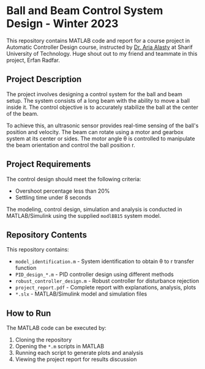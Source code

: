 # Ball and Beam Control System Design - Winter 2023

This repository contains MATLAB code and report for a course project in Automatic Controller Design course, instructed by [Dr. Aria Alasty](http://sharif.ir/~aalasti/) at Sharif University of Technology. Huge shout out to my friend and teammate in this project, Erfan Radfar.

## Project Description

The project involves designing a control system for the ball and beam setup. The system consists of a long beam with the ability to move a ball inside it. The control objective is to accurately stabilize the ball at the center of the beam. 

To achieve this, an ultrasonic sensor provides real-time sensing of the ball's position and velocity. The beam can rotate using a motor and gearbox system at its center or sides. The motor angle θ is controlled to manipulate the beam orientation and control the ball position r.

## Project Requirements

The control design should meet the following criteria:

- Overshoot percentage less than 20% 
- Settling time under 8 seconds

The modeling, control design, simulation and analysis is conducted in MATLAB/Simulink using the supplied `modlBB15` system model.

## Repository Contents

This repository contains:

- `model_identification.m` - System identification to obtain θ to r transfer function
- `PID_design_*.m` - PID controller design using different methods
- `robust_controller_design.m` - Robust controller for disturbance rejection 
- `project_report.pdf` - Complete report with explanations, analysis, plots
- `*.slx` - MATLAB/Simulink model and simulation files

## How to Run

The MATLAB code can be executed by:

1. Cloning the repository
2. Opening the `*.m` scripts in MATLAB
3. Running each script to generate plots and analysis
4. Viewing the project report for results discussion
